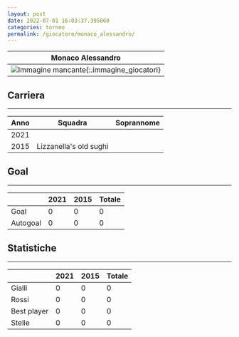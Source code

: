 ```yaml
---
layout: post
date: 2022-07-01 16:03:37.395060
categories: torneo
permalink: /giocatore/monaco_alessandro/
---
```

<link rel='stylesheets' href='./../assets/giocatori.css'>

| Monaco Alessandro |
|:-----:|
| ![Immagine mancante]('./../../assets/giocatori/monaco_alessandro.png){:.immagine_giocatori} |


## Carriera
----

|Anno|Squadra|Soprannome|
|:---:|---|---|
|2021|||
|2015|Lizzanella's old sughi||


## Goal
----

| |2021|2015| Totale |
|---|---|---|---|
|Goal|0|0|0|
|Autogoal|0|0|0|


## Statistiche
----

| |2021|2015| Totale |
|---|---|---|---|
|Gialli|0|0|0|
|Rossi|0|0|0|
|Best player|0|0|0|
|Stelle|0|0|0|